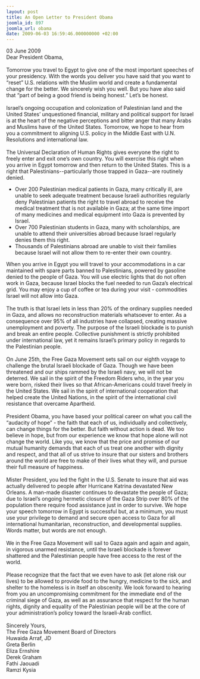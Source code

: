 ```yaml
---
layout: post
title: An Open Letter to President Obama
joomla_id: 897
joomla_url: obama
date: 2009-06-03 16:59:46.000000000 +02:00
---
```

03 June 2009<br />Dear President Obama,<br /><br />Tomorrow you travel to Egypt to give one of the most important speeches of your presidency. With the words you deliver you have said that you want to “reset” U.S. relations with the Muslim world and create a fundamental change for the better. We sincerely wish you well. But you have also said that “part of being a good friend is being honest.” Let’s be honest.<br /><br />Israel’s ongoing occupation and colonization of Palestinian land and the United States’ unquestioned financial, military and political support for Israel is at the heart of the negative perceptions and bitter anger that many Arabs and Muslims have of the United States. Tomorrow, we hope to hear from you a commitment to aligning U.S. policy in the Middle East with U.N. Resolutions and international law.<br /><br />The Universal Declaration of Human Rights gives everyone the right to freely enter and exit one’s own country. You will exercise this right when you arrive in Egypt tomorrow and then return to the United States. This is a right that Palestinians--particularly those trapped in Gaza--are routinely denied.<br />
<ul>
<li>Over 200 Palestinian medical patients in Gaza, many critically ill, are unable to seek adequate treatment because Israeli authorities regularly deny Palestinian patients the right to travel abroad to receive the medical treatment that is not available in Gaza; at the same time import of many medicines and medical equipment into Gaza is prevented by Israel.</li>
<li>Over 700 Palestinian students in Gaza, many with scholarships, are unable to attend their universities abroad because Israel regularly denies them this right. </li>
<li>Thousands of Palestinians abroad are unable to visit their families because Israel will not allow them to re-enter their own country. </li>
</ul>
When you arrive in Egypt you will travel to your accommodations in a car maintained with spare parts banned to Palestinians, powered by gasoline denied to the people of Gaza. You will use electric lights that do not often work in Gaza, because Israel blocks the fuel needed to run Gaza’s electrical grid. You may enjoy a cup of coffee or tea during your visit - commodities Israel will not allow into Gaza. <br /><br />The truth is that Israel lets in less than 20% of the ordinary supplies needed in Gaza, and allows no reconstruction materials whatsoever to enter. As a consequence over 95% of all industries have collapsed, creating massive unemployment and poverty. The purpose of the Israeli blockade is to punish and break an entire people. Collective punishment is strictly prohibited under international law, yet it remains Israel’s primary policy in regards to the Palestinian people. <br /><br />On June 25th, the Free Gaza Movement sets sail on our eighth voyage to challenge the brutal Israeli blockade of Gaza. Though we have been threatened and our ships rammed by the Israeli navy, we will not be deterred. We sail in the spirit of the Freedom Riders who, in the year you were born, risked their lives so that African-Americans could travel freely in the United States. We sail in the spirit of international cooperation that helped create the United Nations, in the spirit of the international civil resistance that overcame Apartheid. <br /><br />President Obama, you have based your political career on what you call the “audacity of hope” - the faith that each of us, individually and collectively, can change things for the better. But faith without action is dead. We too believe in hope, but from our experience we know that hope alone will not change the world. Like you, we know that the price and promise of our mutual humanity demands that each of us treat one another with dignity and respect, and that all of us strive to insure that our sisters and brothers around the world are free to make of their lives what they will, and pursue their full measure of happiness. <br /><br />Mister President, you led the fight in the U.S. Senate to insure that aid was actually delivered to people after Hurricane Katrina devastated New Orleans. A man-made disaster continues to devastate the people of Gaza; due to Israel’s ongoing hermetic closure of the Gaza Strip over 80% of the population there require food assistance just in order to survive. We hope your speech tomorrow in Egypt is successful but, at a minimum, you must use your privilege to demand and secure open access to Gaza for all international humanitarian, reconstruction, and developmental supplies. Words matter, but words are not enough.<br /><br />We in the Free Gaza Movement will sail to Gaza again and again and again, in vigorous unarmed resistance, until the Israeli blockade is forever shattered and the Palestinian people have free access to the rest of the world. <br /><br />Please recognize that the fact that we even have to ask (let alone risk our lives) to be allowed to provide food to the hungry, medicine to the sick, and shelter to the homeless is in itself an obscenity. We look forward to hearing from you an uncompromising commitment for the immediate end of the criminal siege of Gaza, as well as an assurance that respect for the human rights, dignity and equality of the Palestinian people will be at the core of your administration’s policy toward the Israeli-Arab conflict.<br /><br />Sincerely Yours,<br />The Free Gaza Movement Board of Directors<br />Huwaida Arraf, JD<br />Greta Berlin<br />Eliza Ernshire<br />Derek Graham<br />Fathi Jaouadi<br />Ramzi Kysia<br />
